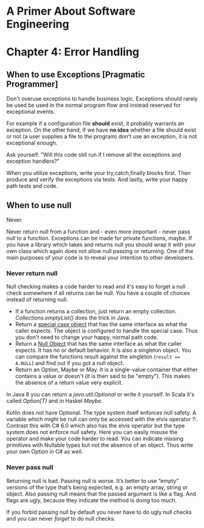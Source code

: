 # A Primer About Software Engineering
# Chapter 4: Error Handling

## When to use Exceptions [Pragmatic Programmer]

Don't overuse exceptions to handle business logic. Exceptions should rarely be used be used in the normal program flow and instead reserved for exceptional events. 

For example if a configuration file __should__ exist, it probably warrants an exception. On the other hand, if we have __no idea__ whether a file should exist or not (a user supplies a file to the program) don't use an exception, it is not exceptional enough.  

Ask yourself: "Will this code still run if I remove all the exceptions and exception handlers?"

When you utilize exceptions, write your try,catch,finally blocks first. Then produce and verify the exceptions via tests. And lastly, write your happy path tests and code.

## When to use null
Never.

Never return null from a function and - even more important - never pass null to a function. Exceptions can be made for private functions, maybe. If you have a library which takes and returns null you should wrap it with your own class which again does not allow null passing or returning. One of the main purposes of your code is to reveal your intention to other developers. 


### Never return null
Null checking makes a code harder to read and it's easy to forget a null check somewhere if all returns can be null. You have a couple of choices instead of returning null:

* If a function returns a collection, just return an empty collection. *Collections.emptyList()* does the trick in Java.
* Return a [special case object](http://martinfowler.com/eaaCatalog/specialCase.html) that has the same interface as what the caller expects. The object is configured to handle the special case. Thus you don't need to change your happy, normal path code.
* Return a [Null Object](https://en.wikipedia.org/wiki/Null_Object_pattern) that has the same interface as what the caller expects. It has no or default behavior. It is also a singleton object. You can compare the functions result against the singleton (`result == A.NULL`) and find out if you got a null object.
* Return an Option, Maybe or May. It is a single-value container that either contains a value or doesn't (it is then said to be "empty"). This makes the absence of a return value very explicit.

In Java 8 you can return a *java.util.Optional* or write it yourself. In Scala it's called *Option[T]* and in Haskel *Maybe*. 

Kotlin does not have Optional. The type system itself enforces null safety. A variable which might be null can only be accessed with the elvis operator *?:*. Contrast this with C# 6.0 which also has the elvis operator but the type system does not enforce null safety. Here you can easily misuse the operator and make your code harder to read. You can indicate missing primitives with Nullable types but not the absence of an object. Thus write your own Option in C# as well.

### Never pass null

Returning null is bad. Passing null is worse. It’s better to use “empty” versions of the type that’s being expected, e.g. an empty array, string or object. Also passing null means that the passed argument is like a flag. And flags are ugly, because they indicate the method is doing too much. 

If you forbid passing null by default you never have to do ugly null checks and you can never *forget* to do null checks.
